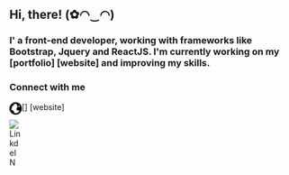  
## Hi, there! (✿◠‿◠) 


### I' a front-end developer, working with frameworks like Bootstrap, Jquery and ReactJS. I'm currently working on my [portfolio] [website] and improving my skills.

### Connect with me
[<img align="left" alt="dianastanciu.netlify.app" width="22px" src="https://raw.githubusercontent.com/iconic/open-iconic/master/svg/globe.svg" />] [website]


<a target="_blank" href="https://www.linkedin.com/in/dianastanciudev/">
  <img align="left" alt="LinkdeIN" width="22px" src="https://cdn.jsdelivr.net/npm/simple-icons@v3/icons/linkedin.svg" />
</a>